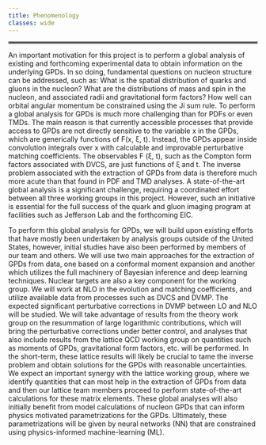 ```yaml
---
title: Phenomenology
classes: wide
---
```

<hr style="border:2px solid gray">

An important motivation for this project is to perform a global analysis of existing and forthcoming experimental data to obtain information on the underlying GPDs. In so doing, fundamental questions on nucleon structure can be addressed, such as: What is the spatial distribution of quarks and gluons in the nucleon? What are the distributions of mass and spin in the nucleon, and associated radii and gravitational form factors? How well can orbital angular momentum be constrained using the Ji sum rule. To perform a global analysis for GPDs is much more challenging than for PDFs or even TMDs. The main reason is that currently accessible processes that provide access to GPDs are not directly sensitive to the variable x in the GPDs, which are generically functions of F(x, ξ, t). Instead, the GPDs appear inside convolution integrals over x with calculable and improvable perturbative matching coefficients. The observables F (ξ, t), such as the Compton form factors associated with DVCS, are just functions of ξ and t. The inverse problem associated with the extraction of GPDs from data is therefore much more acute than that found in PDF and TMD analyses. A state-of-the-art global analysis is a significant challenge, requiring a coordinated effort between all three working groups in this project. However, such an initiative is essential for the full success of the quark and gluon imaging program at facilities such as Jefferson Lab and the forthcoming EIC.

To perform this global analysis for GPDs, we will build upon existing efforts that have mostly been undertaken by analysis groups outside of the United States, however, initial studies have also been performed by members of our team and others. We will use two main approaches for the extraction of GPDs from data, one based on a conformal moment expansion and another which utilizes the full machinery of Bayesian inference and deep learning techniques. Nuclear targets are also a key component for the working group. We will work at NLO in the evolution and matching coefficients, and utilize available data from processes such as DVCS and DVMP. The expected significant perturbative corrections in DVMP between LO and NLO will be studied. We will take advantage of results from the theory work group on the resummation of large logarithmic contributions, which will bring the perturbative corrections under better control, and analyses that also include results from the lattice QCD working group on quantities such as moments of GPDs, gravitational form factors, etc. will be performed. In the short-term, these lattice results will likely be crucial to tame the inverse problem and obtain solutions for the GPDs with reasonable uncertainties. We expect an important synergy with the lattice working group, where we identify quantities that can most help in the extraction of GPDs from data and then our lattice team members proceed to perform state-of-the-art calculations for these matrix elements. These global analyses will also initially benefit from model calculations of nucleon GPDs that can inform physics motivated parametrizations for the GPDs. Ultimately, these parametrizations will be given by neural networks (NN) that are constrained using physics-informed machine-learning (ML).

